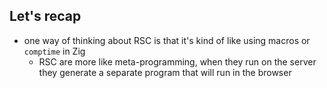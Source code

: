 ## Let's recap

- one way of thinking about RSC is that it's kind of like using macros or `comptime` in Zig
  - RSC are more like meta-programming, when they run on the server they generate a separate program that will run in the browser
